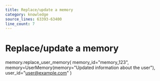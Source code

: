 ```yaml
---
title: Replace/update a memory
category: knowledge
source_lines: 63393-63400
line_count: 7
---
```


# Replace/update a memory
memory.replace_user_memory(
    memory_id="memory_123",
    memory=UserMemory(memory="Updated information about the user"),
    user_id="user@example.com"
)

